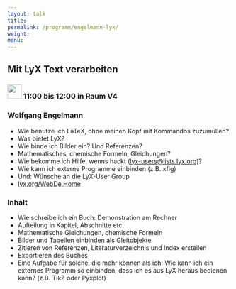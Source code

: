 ```yaml
---
layout: talk
title:
permalink: /programm/engelmann-lyx/
weight: 
menu:
---
```

## Mit&nbsp;LyX&nbsp;Text&nbsp;verarbeiten

### <img height = "32" src="../../images/talk.svg"> 11:00 bis 12:00 in Raum V4

### Wolfgang&nbsp;Engelmann

- Wie benutze ich LaTeX, ohne meinen Kopf mit Kommandos zuzumüllen?
- Was bietet LyX?
- Wie binde ich Bilder ein? Und Referenzen?
- Mathematisches, chemische Formeln, Gleichungen?
- Wie bekomme ich Hilfe, wenns hackt (lyx-users@lists.lyx.org)?
- Wie kann ich externe Programme einbinden (z.B. xfig)
- Und: Wünsche an die LyX-User Group
- <a href="http://www.lyx.org/WebDe.Home" target="_blank">lyx.org/WebDe.Home</a>

### Inhalt

- Wie schreibe ich ein Buch: Demonstration am Rechner
- Aufteilung in Kapitel, Abschnitte etc.
- Mathematische Gleichungen, chemische Formeln
- Bilder und Tabellen einbinden als Gleitobjekte
- Zitieren von Referenzen, Literaturverzeichnis und Index erstellen
- Exportieren des Buches
- Eine Aufgabe für solche, die mehr können als ich: Wie kann ich ein externes Programm so einbinden, dass ich es aus LyX heraus bedienen kann? (z.B. TikZ oder Pyxplot)
